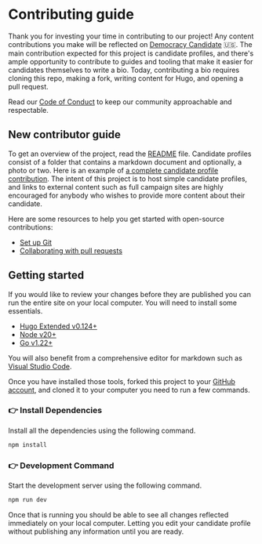 # Contributing guide <!-- omit in toc -->

Thank you for investing your time in contributing to our project! Any content contributions you make will be reflected on [Democracy Candidate](https://www.democracycandidate.us/) :us:.  The main contribution expected for this project is candidate profiles, and there's ample opportunity to contribute to guides and tooling that make it easier for candidates themselves to write a bio. Today, contributing a bio requires cloning this repo, making a fork, writing content for Hugo, and opening a pull request.

Read our [Code of Conduct](./CODE_OF_CONDUCT.md) to keep our community approachable and respectable.

## New contributor guide

To get an overview of the project, read the [README](../README.md) file. Candidate profiles consist of a folder that contains a markdown document and optionally, a photo or two.  Here is an example of [a complete candidate profile contribution](https://github.com/democracycandidate/democracycandidate/pull/3/files).  The intent of this project is to host simple candidate profiles, and links to external content such as full campaign sites are highly encouraged for anybody who wishes to provide more content about their candidate.

Here are some resources to help you get started with open-source contributions:

- [Set up Git](https://docs.github.com/en/get-started/getting-started-with-git/set-up-git)
- [Collaborating with pull requests](https://docs.github.com/en/github/collaborating-with-pull-requests)

## Getting started

If you would like to review your changes before they are published you can run the entire site on your local computer.  You will need to install some essentials.

- [Hugo Extended v0.124+](https://gohugo.io/installation/)
- [Node v20+](https://nodejs.org/en/download/)
- [Go v1.22+](https://go.dev/doc/install)

You will also benefit from a comprehensive editor for markdown such as [Visual Studio Code](https://code.visualstudio.com/).

Once you have installed those tools, forked this project to your [GitHub account](https://github.com/signup), and cloned it to your computer you need to run a few commands.

### 👉 Install Dependencies

Install all the dependencies using the following command.

```bash
npm install
```

### 👉 Development Command

Start the development server using the following command.

```bash
npm run dev
```

Once that is running you should be able to see all changes reflected immediately on your local computer.  Letting you edit your candidate profile without publishing any information until you are ready.
